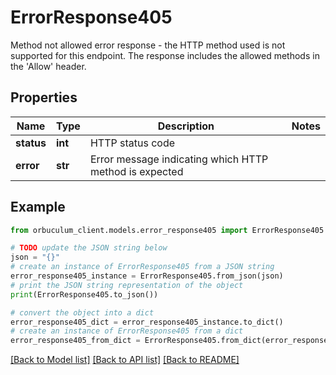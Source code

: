 # ErrorResponse405

Method not allowed error response - the HTTP method used is not supported for this endpoint. The response includes the allowed methods in the 'Allow' header.

## Properties

Name | Type | Description | Notes
------------ | ------------- | ------------- | -------------
**status** | **int** | HTTP status code | 
**error** | **str** | Error message indicating which HTTP method is expected | 

## Example

```python
from orbuculum_client.models.error_response405 import ErrorResponse405

# TODO update the JSON string below
json = "{}"
# create an instance of ErrorResponse405 from a JSON string
error_response405_instance = ErrorResponse405.from_json(json)
# print the JSON string representation of the object
print(ErrorResponse405.to_json())

# convert the object into a dict
error_response405_dict = error_response405_instance.to_dict()
# create an instance of ErrorResponse405 from a dict
error_response405_from_dict = ErrorResponse405.from_dict(error_response405_dict)
```
[[Back to Model list]](../README.md#documentation-for-models) [[Back to API list]](../README.md#documentation-for-api-endpoints) [[Back to README]](../README.md)


